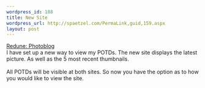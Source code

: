 ```yaml
--- 
wordpress_id: 188
title: New Site
wordpress_url: http://spaetzel.com/PermaLink,guid,159.aspx
layout: post
---
```

<a href="http://www.redune.com/photoblog">Redune: Photoblog</a>
        <br />
        I have set up a new way to view my POTDs. The new site displays the latest picture.
        As well as the 5 most recent thumbnails.
        <br />
        <br />
        All POTDs will be visible at both sites. So now you have the option as to how you
        would like to view the site.<img width="0" height="0" src="http://spaetzel.com/aggbug.ashx?id=159" />

